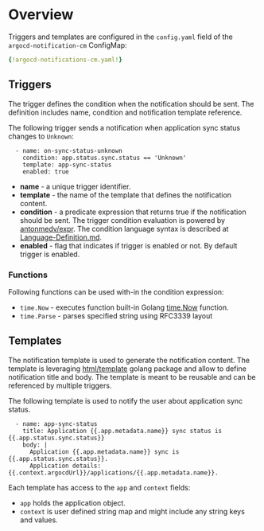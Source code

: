 # Overview

Triggers and templates are configured in the `config.yaml` field of the `argocd-notification-cm` ConfigMap:

```yaml
{!argocd-notifications-cm.yaml!}
```

## Triggers

The trigger defines the condition when the notification should be sent. The definition includes name, condition
and notification template reference.

The following trigger sends a notification when application sync status changes to `Unknown`:

```
  - name: on-sync-status-unknown
    condition: app.status.sync.status == 'Unknown'
    template: app-sync-status
    enabled: true
```

* **name** - a unique trigger identifier.
* **template** - the name of the template that defines the notification content.
* **condition** - a predicate expression that returns true if the notification should be sent. The trigger condition
evaluation is powered by [antonmedv/expr](https://github.com/antonmedv/expr). The condition language syntax is described
at [Language-Definition.md](https://github.com/antonmedv/expr/blob/master/docs/Language-Definition.md).
* **enabled** - flag that indicates if trigger is enabled or not. By default trigger is enabled.

### Functions

Following functions can be used with-in the condition expression:

* `time.Now` - executes function built-in Golang [time.Now](https://golang.org/pkg/time/#Now) function.
* `time.Parse` - parses specified string using RFC3339 layout

## Templates

The notification template is used to generate the notification content. The template is leveraging
[html/template](https://golang.org/pkg/html/template/) golang package and allow to define notification title and body.
The template is meant to be reusable and can be referenced by multiple triggers.

The following template is used to notify the user about application sync status.

```
  - name: app-sync-status
    title: Application {{.app.metadata.name}} sync status is {{.app.status.sync.status}}
    body: |
      Application {{.app.metadata.name}} sync is {{.app.status.sync.status}}.
      Application details: {{.context.argocdUrl}}/applications/{{.app.metadata.name}}.
```

Each template has access to the `app` and `context` fields:

- `app` holds the application object.
- `context` is user defined string map and might include any string keys and values.